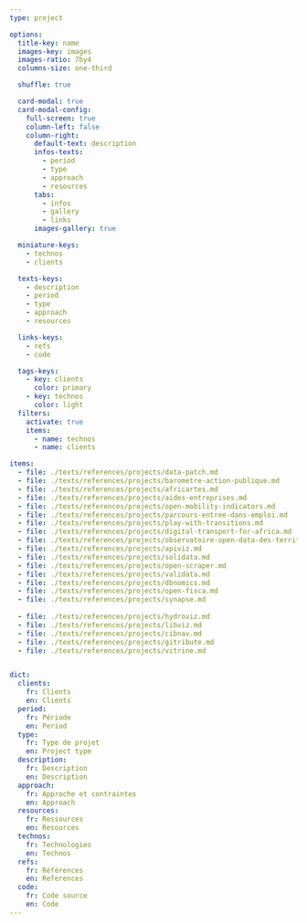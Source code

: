 ```yaml
---
type: project

options:
  title-key: name
  images-key: images
  images-ratio: 7by4
  columns-size: one-third

  shuffle: true

  card-modal: true
  card-modal-config:
    full-screen: true
    column-left: false
    column-right: 
      default-text: description
      infos-texts: 
        - period
        - type
        - approach
        - resources
      tabs:
        - infos
        - gallery 
        - links 
      images-gallery: true

  miniature-keys: 
    - technos
    - clients

  texts-keys: 
    - description 
    - period
    - type
    - approach
    - resources

  links-keys: 
    - refs 
    - code

  tags-keys: 
    - key: clients
      color: primary
    - key: technos
      color: light
  filters: 
    activate: true
    items: 
      - name: technos
      - name: clients

items: 
  - file: ./texts/references/projects/data-patch.md
  - file: ./texts/references/projects/barometre-action-publique.md
  - file: ./texts/references/projects/africartes.md
  - file: ./texts/references/projects/aides-entreprises.md
  - file: ./texts/references/projects/open-mobility-indicators.md
  - file: ./texts/references/projects/parcours-entree-dans-emploi.md
  - file: ./texts/references/projects/play-with-transitions.md
  - file: ./texts/references/projects/digital-transport-for-africa.md
  - file: ./texts/references/projects/observatoire-open-data-des-territoires.md
  - file: ./texts/references/projects/apiviz.md
  - file: ./texts/references/projects/solidata.md
  - file: ./texts/references/projects/open-scraper.md
  - file: ./texts/references/projects/validata.md
  - file: ./texts/references/projects/dbnomics.md
  - file: ./texts/references/projects/open-fisca.md
  - file: ./texts/references/projects/synapse.md
  
  - file: ./texts/references/projects/hydroviz.md
  - file: ./texts/references/projects/libviz.md
  - file: ./texts/references/projects/cibnav.md
  - file: ./texts/references/projects/gitribute.md
  - file: ./texts/references/projects/vitrine.md


dict:
  clients:
    fr: Clients
    en: Clients
  period:
    fr: Période
    en: Period
  type:
    fr: Type de projet
    en: Project type
  description:
    fr: Description
    en: Description
  approach:
    fr: Approche et contraintes
    en: Approach
  resources:
    fr: Ressources
    en: Resources
  technos:
    fr: Technologies
    en: Technos
  refs:
    fr: Références
    en: References
  code:
    fr: Code source
    en: Code
---
```

